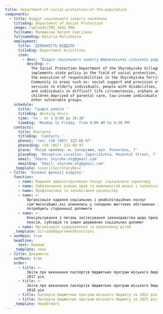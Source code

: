 ```yaml
---
title: department-of-social-protection-of-the-population
components:
  - title: Відділ соціального захисту населення
    titleEng: Department of Social Protection
    image: /uploads/IMG_1043.PNG
    fullname: Малишкіна Наталя Сергіївна
    fullnameEng: Natalia Malishkina
    employment:
      title: 'ДІЯЛЬНІСТЬ ВІДДІЛУ '
      titleEng: Department Activities
      item:
        - desc: "Відділ соціального захисту Широківської сільської ради реалізовує державну політику у сфері соціального захисту населення, забезпечує виконання на території Широківської територіальної громади повноважень у сфері: соціальної підтримки та надання соціальних послуг особам похилого віку, особам з інвалідністю, сім’ям та особам,\_ які перебувають у складних життєвих обставинах, дітям-сиротам та дітям позбавлених батьківського піклування, малозабезпеченим та іншим вразливим верствам населення."
          descEng: >-
            The Social Protection Department of the Shyrokyivka Village Council
            implements state policy in the field of social protection, ensuring
            the execution of responsibilities in the Shyrokyivka Territorial
            Community in areas such as: social support and provision of social
            services to elderly individuals, people with disabilities, families
            and individuals in difficult life circumstances, orphans and
            children deprived of parental care, low-income individuals, and
            other vulnerable groups.
    schedule:
      title: 'Графік роботи '
      titleEng: Working Hours
      time: 'пн - пт з 8:00 до 16:30'
      timeEng: 'Monday to Friday, from 8:00 AM to 4:30 PM'
    contacts:
      title: Контакти
      titleEng: 'Contacts '
      phone1: 'тел: +38 (067) 322-60-97'
      phone1Eng: +38 (067) 322-60-97
      place: 'Місце прийому: м. Запоріжжя, вул. Розенталь, 7'
      placeEng: 'Reception Location: Zaporizhzhia, Rozental Street, 7'
      email: 'Пошта: shyroke.otg@gmail.com'
      emailEng: 'Email: shyroke.otg@gmail.com'
    _template: CouncilSecretaryDesc
  - title: 'Основні функції відділу:'
    function:
      - name: Надання адміністративних послуг соціального характеру
      - name: Забезпечення рівних прав та можливостей жінок і чоловіків
      - name: Профілактика та запобігання насильству
      - name: >-
          Організація надання соціальних і реабілітаційних послуг
          сім’ям(особам),які опинились у складних життєвих обставинах і
          потребують сторонньої допомоги
      - name: >-
          Консультування з питань застосування законодавства щодо призначення
          пенсій, субсидій та інших державних соціальних допомог
      - name: Організація оздоровлення та відпочинку дітей
    _template: SilradaDepartmentFunctions
  - notMain: true
    headline:
      text: Новини
    _template: news
  - title: Документи
    notMain: true
    order:
      - title: >-
          Звіти про виконання паспортів бюджетних програм міського бюджету за
          2017 рік
      - title: >-
          Звіти про виконання паспортів бюджетних програм міського бюджету за
          2018 рік
      - title: Паспорти бюджетних програм міського бюджету за 2022 рік
      - title: Паспорти бюджетних програм міського бюджету за 2023 рік
    _template: HeadOrders
---
```



